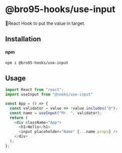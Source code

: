# @bro95-hooks/use-input

📌React Hook to put the value in target.

## Installation

#### npm

`npm i @bro95-hooks/use-input`

## Usage

```js
import React from "react";
import useInput from "@nooks/use-input"

const App = () => {
  const validator = value => !value.includes("@");
  const name = useInput("Mr. ", validator);
  return (
    <div className="App">
      <h1>Hello</h1>
      <input placeholder="Name" {...name.props} />
    </div>
  );
};
```
